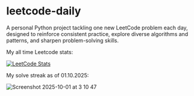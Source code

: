 # leetcode-daily

A personal Python project tackling one new LeetCode problem each day, designed to reinforce consistent practice, explore diverse algorithms and patterns, and sharpen problem-solving skills.

My all time Leetcode stats:

[![LeetCode Stats](https://leetcard.jacoblin.cool/uygarpolat?theme=dark&ext=contest&ext=heatmap)](https://leetcode.com/uygarpolat/)

My solve streak as of 01.10.2025:

![Screenshot 2025-10-01 at 3 10 47](https://github.com/user-attachments/assets/f0dcd113-4224-4339-8c9f-f2169e7b63ac)
